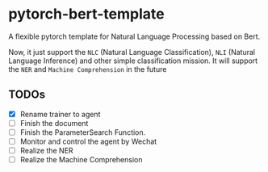# pytorch-bert-template
A  flexible pytorch template for Natural Language Processing  based on Bert. 

Now, it just support the `NLC` (Natural Language Classification), `NLI` (Natural Language Inference) and other simple classification mission. It will support the `NER` and `Machine Comprehension` in the future

## TODOs

- [X] Rename trainer to agent
- [ ] Finish the document
- [ ] Finish the ParameterSearch Function.
- [ ] Monitor and control the agent by Wechat
- [ ] Realize the NER
- [ ] Realize the Machine Comprehension
